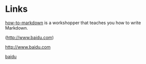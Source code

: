 # Links
[how-to-markdown] is a workshopper that teaches you how to write Markdown.

[how-to-markdown]: //git.io/how-to-markdown

(http://www.baidu.com)

<http://www.baidu.com>

[baidu](href "http://www.baidu.com")
